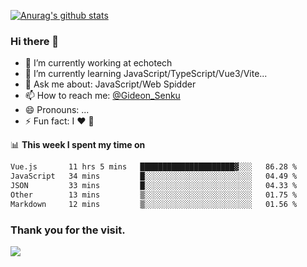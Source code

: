 [![Anurag's github stats](https://github-readme-stats.vercel.app/api?username=gideonsenku)](https://github.com/anuraghazra/github-readme-stats)
### Hi there 👋
- 🔭 I’m currently working at echotech
- 🌱 I’m currently learning JavaScript/TypeScript/Vue3/Vite...
- 💬 Ask me about: JavaScript/Web Spidder 
- 📫 How to reach me: [@Gideon_Senku](https://t.me/Gideon_Senku)
- 😄 Pronouns: ...
- ⚡ Fun fact: I ❤️ 🎵

📊 **This week I spent my time on**
<!--START_SECTION:waka-->

```txt
Vue.js       11 hrs 5 mins   █████████████████████▓░░░   86.28 %
JavaScript   34 mins         █░░░░░░░░░░░░░░░░░░░░░░░░   04.49 %
JSON         33 mins         █░░░░░░░░░░░░░░░░░░░░░░░░   04.33 %
Other        13 mins         ▒░░░░░░░░░░░░░░░░░░░░░░░░   01.75 %
Markdown     12 mins         ▒░░░░░░░░░░░░░░░░░░░░░░░░   01.56 %
```

<!--END_SECTION:waka-->


### Thank you for the visit.
![](http://profile-counter.glitch.me/gideonsenku/count.svg)
<!--
**GideonSenku/GideonSenku** is a ✨ _special_ ✨ repository because its `README.md` (this file) appears on your GitHub profile.

Here are some ideas to get you started:

- 🔭 I’m currently working on ...
- 🌱 I’m currently learning ...
- 👯 I’m looking to collaborate on ...
- 🤔 I’m looking for help with ...
- 💬 Ask me about ...
- 📫 How to reach me: ...
- 😄 Pronouns: ...
- ⚡ Fun fact: ...
-->
